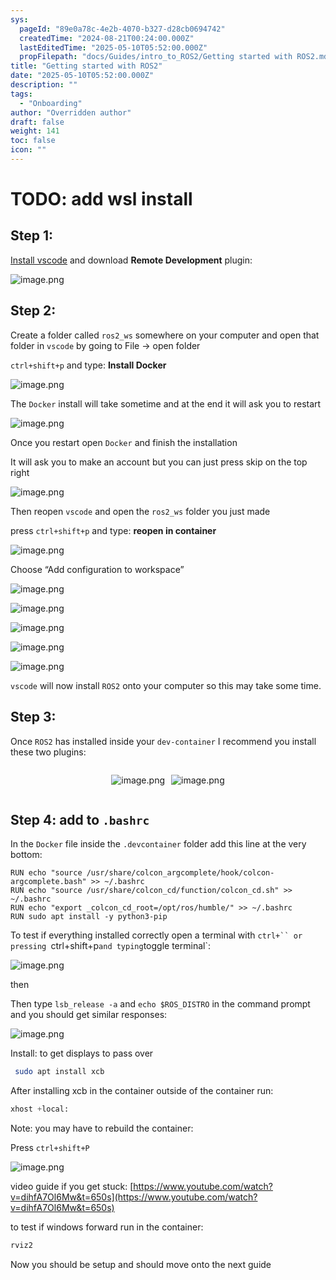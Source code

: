 ```yaml
---
sys:
  pageId: "89e0a78c-4e2b-4070-b327-d28cb0694742"
  createdTime: "2024-08-21T00:24:00.000Z"
  lastEditedTime: "2025-05-10T05:52:00.000Z"
  propFilepath: "docs/Guides/intro_to_ROS2/Getting started with ROS2.md"
title: "Getting started with ROS2"
date: "2025-05-10T05:52:00.000Z"
description: ""
tags:
  - "Onboarding"
author: "Overridden author"
draft: false
weight: 141
toc: false
icon: ""
---
```


# TODO: add wsl install

## Step 1:

[Install vscode](https://code.visualstudio.com/download) and download **Remote Development** plugin:

![image.png](https://prod-files-secure.s3.us-west-2.amazonaws.com/d518164a-d88e-44d1-a4ee-3adb3bd8bce0/efb52993-1881-4a40-b95e-6f020334f022/image.png?X-Amz-Algorithm=AWS4-HMAC-SHA256&X-Amz-Content-Sha256=UNSIGNED-PAYLOAD&X-Amz-Credential=ASIAZI2LB46623YHD6OD%2F20250530%2Fus-west-2%2Fs3%2Faws4_request&X-Amz-Date=20250530T100930Z&X-Amz-Expires=3600&X-Amz-Security-Token=IQoJb3JpZ2luX2VjENn%2F%2F%2F%2F%2F%2F%2F%2F%2F%2FwEaCXVzLXdlc3QtMiJIMEYCIQDA0YAIm%2FsiN9Zrx2SgvpHjdHIo5c0zysWJyVKZSGeYtgIhANRnfOw%2FiX3zdiICNeSkElW%2BBb0Z4oWkt0IfS%2Bfx37PVKogECKL%2F%2F%2F%2F%2F%2F%2F%2F%2F%2FwEQABoMNjM3NDIzMTgzODA1IgzURD9KXyoZY4acnSgq3AP72E6ITEC8BtX4nVRZSE7jrVfH6wS8XWZt%2BD8CzJ0iWJHSzL1HuVqCFaeP9yL3VL2d7UucrSAPABR5wnC8duR2Gf0ToWptws0EzzCXC8upibzl0zbuD%2FUm%2Fn6kwzYrf%2BWV6ulO8tkabcNJZL7BeCqTHy5LP0qLflylPJn8u%2BufGatrYS9G7a6wWF%2F9J5wZUSYl4%2FJ83ZmqFmxjmkfQsFI0HR4geQ%2FU4em5KZ3ypzIuMbc8BzHRERY1T6oFXw3cwMtUzlJMeBGMge0AKDbjjOMagNeYoCYwrSbTkk4%2B6wHrsTljqhopkXGzPg8ZsI80Bx5Joe7ypomlF0I03BX1Ll3Yp1daQPHwfWs2nJid6ntqMO6TxGNNTZAlfj6WesPtjVp7pau4UU4NzzcDja3SzgT%2Fx5x%2B1pCYXasiebQQee6cPTKfycR3SWCndDJLxsvlB4sf%2FldqaUlPRPwotJ1RyCJ1iKqF3QjPem8Lqst9xjfy3K0VjGqCRxBG9G9Fa2GWmWNgzyv4vlsYqEqZBh6sDYvZuhzE6cod4gh4Bf3SfrjXVhEVUy2TIYzacriwUFwyX27W01gNa35RkiS%2FfdxZ1xUB6MJoLB86gyFkAokjf8kGLvUrcqNS1SlESffG0zCz7uXBBjqkAXvIbygb%2FFmYl6ZMeqPdNgD9hi2SDiTl2MQyNJdcwIoYDwIhbjpQcGsMIgLmR9xJ1w55hRJJaUc%2F7m%2BosyJ7QIQYY1TLGQCHTGui37mhC5u%2BfHB8XqVn9MVuWG09Shc1vTJWESIMYFbQsMChAoH449BzGPRMZkGW5VSmYw2D8p3%2ByFcMeC59IKFQj5Q4MLvQL%2Foo339TWJkYzERx78mIwVjeNIZo&X-Amz-Signature=5334ecaaa753f7624af3e4fe2372f7fbf62d58a2b9ae06277b2cc7bb023ca814&X-Amz-SignedHeaders=host&x-id=GetObject)

## Step 2:

Create a folder called `ros2_ws` somewhere on your computer and open that folder in `vscode` by going to File → open folder 

`ctrl+shift+p` and type: **Install Docker**

![image.png](https://prod-files-secure.s3.us-west-2.amazonaws.com/d518164a-d88e-44d1-a4ee-3adb3bd8bce0/2269dc0e-1cd5-47ff-bceb-c04ad9b2eab0/image.png?X-Amz-Algorithm=AWS4-HMAC-SHA256&X-Amz-Content-Sha256=UNSIGNED-PAYLOAD&X-Amz-Credential=ASIAZI2LB46623YHD6OD%2F20250530%2Fus-west-2%2Fs3%2Faws4_request&X-Amz-Date=20250530T100930Z&X-Amz-Expires=3600&X-Amz-Security-Token=IQoJb3JpZ2luX2VjENn%2F%2F%2F%2F%2F%2F%2F%2F%2F%2FwEaCXVzLXdlc3QtMiJIMEYCIQDA0YAIm%2FsiN9Zrx2SgvpHjdHIo5c0zysWJyVKZSGeYtgIhANRnfOw%2FiX3zdiICNeSkElW%2BBb0Z4oWkt0IfS%2Bfx37PVKogECKL%2F%2F%2F%2F%2F%2F%2F%2F%2F%2FwEQABoMNjM3NDIzMTgzODA1IgzURD9KXyoZY4acnSgq3AP72E6ITEC8BtX4nVRZSE7jrVfH6wS8XWZt%2BD8CzJ0iWJHSzL1HuVqCFaeP9yL3VL2d7UucrSAPABR5wnC8duR2Gf0ToWptws0EzzCXC8upibzl0zbuD%2FUm%2Fn6kwzYrf%2BWV6ulO8tkabcNJZL7BeCqTHy5LP0qLflylPJn8u%2BufGatrYS9G7a6wWF%2F9J5wZUSYl4%2FJ83ZmqFmxjmkfQsFI0HR4geQ%2FU4em5KZ3ypzIuMbc8BzHRERY1T6oFXw3cwMtUzlJMeBGMge0AKDbjjOMagNeYoCYwrSbTkk4%2B6wHrsTljqhopkXGzPg8ZsI80Bx5Joe7ypomlF0I03BX1Ll3Yp1daQPHwfWs2nJid6ntqMO6TxGNNTZAlfj6WesPtjVp7pau4UU4NzzcDja3SzgT%2Fx5x%2B1pCYXasiebQQee6cPTKfycR3SWCndDJLxsvlB4sf%2FldqaUlPRPwotJ1RyCJ1iKqF3QjPem8Lqst9xjfy3K0VjGqCRxBG9G9Fa2GWmWNgzyv4vlsYqEqZBh6sDYvZuhzE6cod4gh4Bf3SfrjXVhEVUy2TIYzacriwUFwyX27W01gNa35RkiS%2FfdxZ1xUB6MJoLB86gyFkAokjf8kGLvUrcqNS1SlESffG0zCz7uXBBjqkAXvIbygb%2FFmYl6ZMeqPdNgD9hi2SDiTl2MQyNJdcwIoYDwIhbjpQcGsMIgLmR9xJ1w55hRJJaUc%2F7m%2BosyJ7QIQYY1TLGQCHTGui37mhC5u%2BfHB8XqVn9MVuWG09Shc1vTJWESIMYFbQsMChAoH449BzGPRMZkGW5VSmYw2D8p3%2ByFcMeC59IKFQj5Q4MLvQL%2Foo339TWJkYzERx78mIwVjeNIZo&X-Amz-Signature=817fb89d25acdb1e2652868d7e1db6bdc5e42e9ecc29a1f635a48190fd0f1a9b&X-Amz-SignedHeaders=host&x-id=GetObject)

The `Docker` install will take sometime and at the end it will ask you to restart

![image.png](https://prod-files-secure.s3.us-west-2.amazonaws.com/d518164a-d88e-44d1-a4ee-3adb3bd8bce0/ed233f78-be33-4b1f-b89c-9c346c0e961e/image.png?X-Amz-Algorithm=AWS4-HMAC-SHA256&X-Amz-Content-Sha256=UNSIGNED-PAYLOAD&X-Amz-Credential=ASIAZI2LB46623YHD6OD%2F20250530%2Fus-west-2%2Fs3%2Faws4_request&X-Amz-Date=20250530T100930Z&X-Amz-Expires=3600&X-Amz-Security-Token=IQoJb3JpZ2luX2VjENn%2F%2F%2F%2F%2F%2F%2F%2F%2F%2FwEaCXVzLXdlc3QtMiJIMEYCIQDA0YAIm%2FsiN9Zrx2SgvpHjdHIo5c0zysWJyVKZSGeYtgIhANRnfOw%2FiX3zdiICNeSkElW%2BBb0Z4oWkt0IfS%2Bfx37PVKogECKL%2F%2F%2F%2F%2F%2F%2F%2F%2F%2FwEQABoMNjM3NDIzMTgzODA1IgzURD9KXyoZY4acnSgq3AP72E6ITEC8BtX4nVRZSE7jrVfH6wS8XWZt%2BD8CzJ0iWJHSzL1HuVqCFaeP9yL3VL2d7UucrSAPABR5wnC8duR2Gf0ToWptws0EzzCXC8upibzl0zbuD%2FUm%2Fn6kwzYrf%2BWV6ulO8tkabcNJZL7BeCqTHy5LP0qLflylPJn8u%2BufGatrYS9G7a6wWF%2F9J5wZUSYl4%2FJ83ZmqFmxjmkfQsFI0HR4geQ%2FU4em5KZ3ypzIuMbc8BzHRERY1T6oFXw3cwMtUzlJMeBGMge0AKDbjjOMagNeYoCYwrSbTkk4%2B6wHrsTljqhopkXGzPg8ZsI80Bx5Joe7ypomlF0I03BX1Ll3Yp1daQPHwfWs2nJid6ntqMO6TxGNNTZAlfj6WesPtjVp7pau4UU4NzzcDja3SzgT%2Fx5x%2B1pCYXasiebQQee6cPTKfycR3SWCndDJLxsvlB4sf%2FldqaUlPRPwotJ1RyCJ1iKqF3QjPem8Lqst9xjfy3K0VjGqCRxBG9G9Fa2GWmWNgzyv4vlsYqEqZBh6sDYvZuhzE6cod4gh4Bf3SfrjXVhEVUy2TIYzacriwUFwyX27W01gNa35RkiS%2FfdxZ1xUB6MJoLB86gyFkAokjf8kGLvUrcqNS1SlESffG0zCz7uXBBjqkAXvIbygb%2FFmYl6ZMeqPdNgD9hi2SDiTl2MQyNJdcwIoYDwIhbjpQcGsMIgLmR9xJ1w55hRJJaUc%2F7m%2BosyJ7QIQYY1TLGQCHTGui37mhC5u%2BfHB8XqVn9MVuWG09Shc1vTJWESIMYFbQsMChAoH449BzGPRMZkGW5VSmYw2D8p3%2ByFcMeC59IKFQj5Q4MLvQL%2Foo339TWJkYzERx78mIwVjeNIZo&X-Amz-Signature=bc72ad169164ee052b0e76dd956e1c8c47afdd876a09906462929bb91a97f9c0&X-Amz-SignedHeaders=host&x-id=GetObject)

Once you restart open `Docker` and finish the installation

It will ask you to make an account but you can just press skip on the top right

![image.png](https://prod-files-secure.s3.us-west-2.amazonaws.com/d518164a-d88e-44d1-a4ee-3adb3bd8bce0/21010ad9-1659-4fd9-9f59-9932a09b2a3d/image.png?X-Amz-Algorithm=AWS4-HMAC-SHA256&X-Amz-Content-Sha256=UNSIGNED-PAYLOAD&X-Amz-Credential=ASIAZI2LB46623YHD6OD%2F20250530%2Fus-west-2%2Fs3%2Faws4_request&X-Amz-Date=20250530T100930Z&X-Amz-Expires=3600&X-Amz-Security-Token=IQoJb3JpZ2luX2VjENn%2F%2F%2F%2F%2F%2F%2F%2F%2F%2FwEaCXVzLXdlc3QtMiJIMEYCIQDA0YAIm%2FsiN9Zrx2SgvpHjdHIo5c0zysWJyVKZSGeYtgIhANRnfOw%2FiX3zdiICNeSkElW%2BBb0Z4oWkt0IfS%2Bfx37PVKogECKL%2F%2F%2F%2F%2F%2F%2F%2F%2F%2FwEQABoMNjM3NDIzMTgzODA1IgzURD9KXyoZY4acnSgq3AP72E6ITEC8BtX4nVRZSE7jrVfH6wS8XWZt%2BD8CzJ0iWJHSzL1HuVqCFaeP9yL3VL2d7UucrSAPABR5wnC8duR2Gf0ToWptws0EzzCXC8upibzl0zbuD%2FUm%2Fn6kwzYrf%2BWV6ulO8tkabcNJZL7BeCqTHy5LP0qLflylPJn8u%2BufGatrYS9G7a6wWF%2F9J5wZUSYl4%2FJ83ZmqFmxjmkfQsFI0HR4geQ%2FU4em5KZ3ypzIuMbc8BzHRERY1T6oFXw3cwMtUzlJMeBGMge0AKDbjjOMagNeYoCYwrSbTkk4%2B6wHrsTljqhopkXGzPg8ZsI80Bx5Joe7ypomlF0I03BX1Ll3Yp1daQPHwfWs2nJid6ntqMO6TxGNNTZAlfj6WesPtjVp7pau4UU4NzzcDja3SzgT%2Fx5x%2B1pCYXasiebQQee6cPTKfycR3SWCndDJLxsvlB4sf%2FldqaUlPRPwotJ1RyCJ1iKqF3QjPem8Lqst9xjfy3K0VjGqCRxBG9G9Fa2GWmWNgzyv4vlsYqEqZBh6sDYvZuhzE6cod4gh4Bf3SfrjXVhEVUy2TIYzacriwUFwyX27W01gNa35RkiS%2FfdxZ1xUB6MJoLB86gyFkAokjf8kGLvUrcqNS1SlESffG0zCz7uXBBjqkAXvIbygb%2FFmYl6ZMeqPdNgD9hi2SDiTl2MQyNJdcwIoYDwIhbjpQcGsMIgLmR9xJ1w55hRJJaUc%2F7m%2BosyJ7QIQYY1TLGQCHTGui37mhC5u%2BfHB8XqVn9MVuWG09Shc1vTJWESIMYFbQsMChAoH449BzGPRMZkGW5VSmYw2D8p3%2ByFcMeC59IKFQj5Q4MLvQL%2Foo339TWJkYzERx78mIwVjeNIZo&X-Amz-Signature=f239ff210c98599bdb77d57c7e5ebff42d67cb3b14474ccf152aac6bc35b000c&X-Amz-SignedHeaders=host&x-id=GetObject)

Then reopen `vscode` and open the `ros2_ws` folder you just made

press `ctrl+shift+p` and type: **reopen in container**

![image.png](https://prod-files-secure.s3.us-west-2.amazonaws.com/d518164a-d88e-44d1-a4ee-3adb3bd8bce0/4e93b8c2-41ad-488c-8095-c74205196118/image.png?X-Amz-Algorithm=AWS4-HMAC-SHA256&X-Amz-Content-Sha256=UNSIGNED-PAYLOAD&X-Amz-Credential=ASIAZI2LB46623YHD6OD%2F20250530%2Fus-west-2%2Fs3%2Faws4_request&X-Amz-Date=20250530T100930Z&X-Amz-Expires=3600&X-Amz-Security-Token=IQoJb3JpZ2luX2VjENn%2F%2F%2F%2F%2F%2F%2F%2F%2F%2FwEaCXVzLXdlc3QtMiJIMEYCIQDA0YAIm%2FsiN9Zrx2SgvpHjdHIo5c0zysWJyVKZSGeYtgIhANRnfOw%2FiX3zdiICNeSkElW%2BBb0Z4oWkt0IfS%2Bfx37PVKogECKL%2F%2F%2F%2F%2F%2F%2F%2F%2F%2FwEQABoMNjM3NDIzMTgzODA1IgzURD9KXyoZY4acnSgq3AP72E6ITEC8BtX4nVRZSE7jrVfH6wS8XWZt%2BD8CzJ0iWJHSzL1HuVqCFaeP9yL3VL2d7UucrSAPABR5wnC8duR2Gf0ToWptws0EzzCXC8upibzl0zbuD%2FUm%2Fn6kwzYrf%2BWV6ulO8tkabcNJZL7BeCqTHy5LP0qLflylPJn8u%2BufGatrYS9G7a6wWF%2F9J5wZUSYl4%2FJ83ZmqFmxjmkfQsFI0HR4geQ%2FU4em5KZ3ypzIuMbc8BzHRERY1T6oFXw3cwMtUzlJMeBGMge0AKDbjjOMagNeYoCYwrSbTkk4%2B6wHrsTljqhopkXGzPg8ZsI80Bx5Joe7ypomlF0I03BX1Ll3Yp1daQPHwfWs2nJid6ntqMO6TxGNNTZAlfj6WesPtjVp7pau4UU4NzzcDja3SzgT%2Fx5x%2B1pCYXasiebQQee6cPTKfycR3SWCndDJLxsvlB4sf%2FldqaUlPRPwotJ1RyCJ1iKqF3QjPem8Lqst9xjfy3K0VjGqCRxBG9G9Fa2GWmWNgzyv4vlsYqEqZBh6sDYvZuhzE6cod4gh4Bf3SfrjXVhEVUy2TIYzacriwUFwyX27W01gNa35RkiS%2FfdxZ1xUB6MJoLB86gyFkAokjf8kGLvUrcqNS1SlESffG0zCz7uXBBjqkAXvIbygb%2FFmYl6ZMeqPdNgD9hi2SDiTl2MQyNJdcwIoYDwIhbjpQcGsMIgLmR9xJ1w55hRJJaUc%2F7m%2BosyJ7QIQYY1TLGQCHTGui37mhC5u%2BfHB8XqVn9MVuWG09Shc1vTJWESIMYFbQsMChAoH449BzGPRMZkGW5VSmYw2D8p3%2ByFcMeC59IKFQj5Q4MLvQL%2Foo339TWJkYzERx78mIwVjeNIZo&X-Amz-Signature=93f9b876484328b5edb76dc913344a520b7c21cacefd0f08251e12ac2f785982&X-Amz-SignedHeaders=host&x-id=GetObject)

Choose “Add configuration to workspace”

![image.png](https://prod-files-secure.s3.us-west-2.amazonaws.com/d518164a-d88e-44d1-a4ee-3adb3bd8bce0/9560b282-5060-4989-ba37-97e7b2c22476/image.png?X-Amz-Algorithm=AWS4-HMAC-SHA256&X-Amz-Content-Sha256=UNSIGNED-PAYLOAD&X-Amz-Credential=ASIAZI2LB46623YHD6OD%2F20250530%2Fus-west-2%2Fs3%2Faws4_request&X-Amz-Date=20250530T100930Z&X-Amz-Expires=3600&X-Amz-Security-Token=IQoJb3JpZ2luX2VjENn%2F%2F%2F%2F%2F%2F%2F%2F%2F%2FwEaCXVzLXdlc3QtMiJIMEYCIQDA0YAIm%2FsiN9Zrx2SgvpHjdHIo5c0zysWJyVKZSGeYtgIhANRnfOw%2FiX3zdiICNeSkElW%2BBb0Z4oWkt0IfS%2Bfx37PVKogECKL%2F%2F%2F%2F%2F%2F%2F%2F%2F%2FwEQABoMNjM3NDIzMTgzODA1IgzURD9KXyoZY4acnSgq3AP72E6ITEC8BtX4nVRZSE7jrVfH6wS8XWZt%2BD8CzJ0iWJHSzL1HuVqCFaeP9yL3VL2d7UucrSAPABR5wnC8duR2Gf0ToWptws0EzzCXC8upibzl0zbuD%2FUm%2Fn6kwzYrf%2BWV6ulO8tkabcNJZL7BeCqTHy5LP0qLflylPJn8u%2BufGatrYS9G7a6wWF%2F9J5wZUSYl4%2FJ83ZmqFmxjmkfQsFI0HR4geQ%2FU4em5KZ3ypzIuMbc8BzHRERY1T6oFXw3cwMtUzlJMeBGMge0AKDbjjOMagNeYoCYwrSbTkk4%2B6wHrsTljqhopkXGzPg8ZsI80Bx5Joe7ypomlF0I03BX1Ll3Yp1daQPHwfWs2nJid6ntqMO6TxGNNTZAlfj6WesPtjVp7pau4UU4NzzcDja3SzgT%2Fx5x%2B1pCYXasiebQQee6cPTKfycR3SWCndDJLxsvlB4sf%2FldqaUlPRPwotJ1RyCJ1iKqF3QjPem8Lqst9xjfy3K0VjGqCRxBG9G9Fa2GWmWNgzyv4vlsYqEqZBh6sDYvZuhzE6cod4gh4Bf3SfrjXVhEVUy2TIYzacriwUFwyX27W01gNa35RkiS%2FfdxZ1xUB6MJoLB86gyFkAokjf8kGLvUrcqNS1SlESffG0zCz7uXBBjqkAXvIbygb%2FFmYl6ZMeqPdNgD9hi2SDiTl2MQyNJdcwIoYDwIhbjpQcGsMIgLmR9xJ1w55hRJJaUc%2F7m%2BosyJ7QIQYY1TLGQCHTGui37mhC5u%2BfHB8XqVn9MVuWG09Shc1vTJWESIMYFbQsMChAoH449BzGPRMZkGW5VSmYw2D8p3%2ByFcMeC59IKFQj5Q4MLvQL%2Foo339TWJkYzERx78mIwVjeNIZo&X-Amz-Signature=a7d66971f05265a9983e1f23018ac3a39a2dfbd899d8f1d8087f2106838e5aa3&X-Amz-SignedHeaders=host&x-id=GetObject)

![image.png](https://prod-files-secure.s3.us-west-2.amazonaws.com/d518164a-d88e-44d1-a4ee-3adb3bd8bce0/2ee63f81-886b-48e8-a553-dc6e5eac99e4/image.png?X-Amz-Algorithm=AWS4-HMAC-SHA256&X-Amz-Content-Sha256=UNSIGNED-PAYLOAD&X-Amz-Credential=ASIAZI2LB46623YHD6OD%2F20250530%2Fus-west-2%2Fs3%2Faws4_request&X-Amz-Date=20250530T100930Z&X-Amz-Expires=3600&X-Amz-Security-Token=IQoJb3JpZ2luX2VjENn%2F%2F%2F%2F%2F%2F%2F%2F%2F%2FwEaCXVzLXdlc3QtMiJIMEYCIQDA0YAIm%2FsiN9Zrx2SgvpHjdHIo5c0zysWJyVKZSGeYtgIhANRnfOw%2FiX3zdiICNeSkElW%2BBb0Z4oWkt0IfS%2Bfx37PVKogECKL%2F%2F%2F%2F%2F%2F%2F%2F%2F%2FwEQABoMNjM3NDIzMTgzODA1IgzURD9KXyoZY4acnSgq3AP72E6ITEC8BtX4nVRZSE7jrVfH6wS8XWZt%2BD8CzJ0iWJHSzL1HuVqCFaeP9yL3VL2d7UucrSAPABR5wnC8duR2Gf0ToWptws0EzzCXC8upibzl0zbuD%2FUm%2Fn6kwzYrf%2BWV6ulO8tkabcNJZL7BeCqTHy5LP0qLflylPJn8u%2BufGatrYS9G7a6wWF%2F9J5wZUSYl4%2FJ83ZmqFmxjmkfQsFI0HR4geQ%2FU4em5KZ3ypzIuMbc8BzHRERY1T6oFXw3cwMtUzlJMeBGMge0AKDbjjOMagNeYoCYwrSbTkk4%2B6wHrsTljqhopkXGzPg8ZsI80Bx5Joe7ypomlF0I03BX1Ll3Yp1daQPHwfWs2nJid6ntqMO6TxGNNTZAlfj6WesPtjVp7pau4UU4NzzcDja3SzgT%2Fx5x%2B1pCYXasiebQQee6cPTKfycR3SWCndDJLxsvlB4sf%2FldqaUlPRPwotJ1RyCJ1iKqF3QjPem8Lqst9xjfy3K0VjGqCRxBG9G9Fa2GWmWNgzyv4vlsYqEqZBh6sDYvZuhzE6cod4gh4Bf3SfrjXVhEVUy2TIYzacriwUFwyX27W01gNa35RkiS%2FfdxZ1xUB6MJoLB86gyFkAokjf8kGLvUrcqNS1SlESffG0zCz7uXBBjqkAXvIbygb%2FFmYl6ZMeqPdNgD9hi2SDiTl2MQyNJdcwIoYDwIhbjpQcGsMIgLmR9xJ1w55hRJJaUc%2F7m%2BosyJ7QIQYY1TLGQCHTGui37mhC5u%2BfHB8XqVn9MVuWG09Shc1vTJWESIMYFbQsMChAoH449BzGPRMZkGW5VSmYw2D8p3%2ByFcMeC59IKFQj5Q4MLvQL%2Foo339TWJkYzERx78mIwVjeNIZo&X-Amz-Signature=f88c52f372140109c3e06728cfe71bef888924f8741737d0feedef767c18493d&X-Amz-SignedHeaders=host&x-id=GetObject)

![image.png](https://prod-files-secure.s3.us-west-2.amazonaws.com/d518164a-d88e-44d1-a4ee-3adb3bd8bce0/ae1580b2-b048-407e-aed9-b584224a7a04/image.png?X-Amz-Algorithm=AWS4-HMAC-SHA256&X-Amz-Content-Sha256=UNSIGNED-PAYLOAD&X-Amz-Credential=ASIAZI2LB46623YHD6OD%2F20250530%2Fus-west-2%2Fs3%2Faws4_request&X-Amz-Date=20250530T100930Z&X-Amz-Expires=3600&X-Amz-Security-Token=IQoJb3JpZ2luX2VjENn%2F%2F%2F%2F%2F%2F%2F%2F%2F%2FwEaCXVzLXdlc3QtMiJIMEYCIQDA0YAIm%2FsiN9Zrx2SgvpHjdHIo5c0zysWJyVKZSGeYtgIhANRnfOw%2FiX3zdiICNeSkElW%2BBb0Z4oWkt0IfS%2Bfx37PVKogECKL%2F%2F%2F%2F%2F%2F%2F%2F%2F%2FwEQABoMNjM3NDIzMTgzODA1IgzURD9KXyoZY4acnSgq3AP72E6ITEC8BtX4nVRZSE7jrVfH6wS8XWZt%2BD8CzJ0iWJHSzL1HuVqCFaeP9yL3VL2d7UucrSAPABR5wnC8duR2Gf0ToWptws0EzzCXC8upibzl0zbuD%2FUm%2Fn6kwzYrf%2BWV6ulO8tkabcNJZL7BeCqTHy5LP0qLflylPJn8u%2BufGatrYS9G7a6wWF%2F9J5wZUSYl4%2FJ83ZmqFmxjmkfQsFI0HR4geQ%2FU4em5KZ3ypzIuMbc8BzHRERY1T6oFXw3cwMtUzlJMeBGMge0AKDbjjOMagNeYoCYwrSbTkk4%2B6wHrsTljqhopkXGzPg8ZsI80Bx5Joe7ypomlF0I03BX1Ll3Yp1daQPHwfWs2nJid6ntqMO6TxGNNTZAlfj6WesPtjVp7pau4UU4NzzcDja3SzgT%2Fx5x%2B1pCYXasiebQQee6cPTKfycR3SWCndDJLxsvlB4sf%2FldqaUlPRPwotJ1RyCJ1iKqF3QjPem8Lqst9xjfy3K0VjGqCRxBG9G9Fa2GWmWNgzyv4vlsYqEqZBh6sDYvZuhzE6cod4gh4Bf3SfrjXVhEVUy2TIYzacriwUFwyX27W01gNa35RkiS%2FfdxZ1xUB6MJoLB86gyFkAokjf8kGLvUrcqNS1SlESffG0zCz7uXBBjqkAXvIbygb%2FFmYl6ZMeqPdNgD9hi2SDiTl2MQyNJdcwIoYDwIhbjpQcGsMIgLmR9xJ1w55hRJJaUc%2F7m%2BosyJ7QIQYY1TLGQCHTGui37mhC5u%2BfHB8XqVn9MVuWG09Shc1vTJWESIMYFbQsMChAoH449BzGPRMZkGW5VSmYw2D8p3%2ByFcMeC59IKFQj5Q4MLvQL%2Foo339TWJkYzERx78mIwVjeNIZo&X-Amz-Signature=c95119c5f96b0090ef6b3f0eacc7812d281d869cd58f44db5705a0c05be0b857&X-Amz-SignedHeaders=host&x-id=GetObject)

![image.png](https://prod-files-secure.s3.us-west-2.amazonaws.com/d518164a-d88e-44d1-a4ee-3adb3bd8bce0/53255b28-f75e-430f-b9e3-c0ac8577e42b/image.png?X-Amz-Algorithm=AWS4-HMAC-SHA256&X-Amz-Content-Sha256=UNSIGNED-PAYLOAD&X-Amz-Credential=ASIAZI2LB46623YHD6OD%2F20250530%2Fus-west-2%2Fs3%2Faws4_request&X-Amz-Date=20250530T100930Z&X-Amz-Expires=3600&X-Amz-Security-Token=IQoJb3JpZ2luX2VjENn%2F%2F%2F%2F%2F%2F%2F%2F%2F%2FwEaCXVzLXdlc3QtMiJIMEYCIQDA0YAIm%2FsiN9Zrx2SgvpHjdHIo5c0zysWJyVKZSGeYtgIhANRnfOw%2FiX3zdiICNeSkElW%2BBb0Z4oWkt0IfS%2Bfx37PVKogECKL%2F%2F%2F%2F%2F%2F%2F%2F%2F%2FwEQABoMNjM3NDIzMTgzODA1IgzURD9KXyoZY4acnSgq3AP72E6ITEC8BtX4nVRZSE7jrVfH6wS8XWZt%2BD8CzJ0iWJHSzL1HuVqCFaeP9yL3VL2d7UucrSAPABR5wnC8duR2Gf0ToWptws0EzzCXC8upibzl0zbuD%2FUm%2Fn6kwzYrf%2BWV6ulO8tkabcNJZL7BeCqTHy5LP0qLflylPJn8u%2BufGatrYS9G7a6wWF%2F9J5wZUSYl4%2FJ83ZmqFmxjmkfQsFI0HR4geQ%2FU4em5KZ3ypzIuMbc8BzHRERY1T6oFXw3cwMtUzlJMeBGMge0AKDbjjOMagNeYoCYwrSbTkk4%2B6wHrsTljqhopkXGzPg8ZsI80Bx5Joe7ypomlF0I03BX1Ll3Yp1daQPHwfWs2nJid6ntqMO6TxGNNTZAlfj6WesPtjVp7pau4UU4NzzcDja3SzgT%2Fx5x%2B1pCYXasiebQQee6cPTKfycR3SWCndDJLxsvlB4sf%2FldqaUlPRPwotJ1RyCJ1iKqF3QjPem8Lqst9xjfy3K0VjGqCRxBG9G9Fa2GWmWNgzyv4vlsYqEqZBh6sDYvZuhzE6cod4gh4Bf3SfrjXVhEVUy2TIYzacriwUFwyX27W01gNa35RkiS%2FfdxZ1xUB6MJoLB86gyFkAokjf8kGLvUrcqNS1SlESffG0zCz7uXBBjqkAXvIbygb%2FFmYl6ZMeqPdNgD9hi2SDiTl2MQyNJdcwIoYDwIhbjpQcGsMIgLmR9xJ1w55hRJJaUc%2F7m%2BosyJ7QIQYY1TLGQCHTGui37mhC5u%2BfHB8XqVn9MVuWG09Shc1vTJWESIMYFbQsMChAoH449BzGPRMZkGW5VSmYw2D8p3%2ByFcMeC59IKFQj5Q4MLvQL%2Foo339TWJkYzERx78mIwVjeNIZo&X-Amz-Signature=d7dc14de12d1c718b33d2d9062682eaa3cba0117bd88973e1f599bb6c6972e6e&X-Amz-SignedHeaders=host&x-id=GetObject)

![image.png](https://prod-files-secure.s3.us-west-2.amazonaws.com/d518164a-d88e-44d1-a4ee-3adb3bd8bce0/7c562767-5af9-4ffb-97d1-327bcdf4ee00/image.png?X-Amz-Algorithm=AWS4-HMAC-SHA256&X-Amz-Content-Sha256=UNSIGNED-PAYLOAD&X-Amz-Credential=ASIAZI2LB46623YHD6OD%2F20250530%2Fus-west-2%2Fs3%2Faws4_request&X-Amz-Date=20250530T100930Z&X-Amz-Expires=3600&X-Amz-Security-Token=IQoJb3JpZ2luX2VjENn%2F%2F%2F%2F%2F%2F%2F%2F%2F%2FwEaCXVzLXdlc3QtMiJIMEYCIQDA0YAIm%2FsiN9Zrx2SgvpHjdHIo5c0zysWJyVKZSGeYtgIhANRnfOw%2FiX3zdiICNeSkElW%2BBb0Z4oWkt0IfS%2Bfx37PVKogECKL%2F%2F%2F%2F%2F%2F%2F%2F%2F%2FwEQABoMNjM3NDIzMTgzODA1IgzURD9KXyoZY4acnSgq3AP72E6ITEC8BtX4nVRZSE7jrVfH6wS8XWZt%2BD8CzJ0iWJHSzL1HuVqCFaeP9yL3VL2d7UucrSAPABR5wnC8duR2Gf0ToWptws0EzzCXC8upibzl0zbuD%2FUm%2Fn6kwzYrf%2BWV6ulO8tkabcNJZL7BeCqTHy5LP0qLflylPJn8u%2BufGatrYS9G7a6wWF%2F9J5wZUSYl4%2FJ83ZmqFmxjmkfQsFI0HR4geQ%2FU4em5KZ3ypzIuMbc8BzHRERY1T6oFXw3cwMtUzlJMeBGMge0AKDbjjOMagNeYoCYwrSbTkk4%2B6wHrsTljqhopkXGzPg8ZsI80Bx5Joe7ypomlF0I03BX1Ll3Yp1daQPHwfWs2nJid6ntqMO6TxGNNTZAlfj6WesPtjVp7pau4UU4NzzcDja3SzgT%2Fx5x%2B1pCYXasiebQQee6cPTKfycR3SWCndDJLxsvlB4sf%2FldqaUlPRPwotJ1RyCJ1iKqF3QjPem8Lqst9xjfy3K0VjGqCRxBG9G9Fa2GWmWNgzyv4vlsYqEqZBh6sDYvZuhzE6cod4gh4Bf3SfrjXVhEVUy2TIYzacriwUFwyX27W01gNa35RkiS%2FfdxZ1xUB6MJoLB86gyFkAokjf8kGLvUrcqNS1SlESffG0zCz7uXBBjqkAXvIbygb%2FFmYl6ZMeqPdNgD9hi2SDiTl2MQyNJdcwIoYDwIhbjpQcGsMIgLmR9xJ1w55hRJJaUc%2F7m%2BosyJ7QIQYY1TLGQCHTGui37mhC5u%2BfHB8XqVn9MVuWG09Shc1vTJWESIMYFbQsMChAoH449BzGPRMZkGW5VSmYw2D8p3%2ByFcMeC59IKFQj5Q4MLvQL%2Foo339TWJkYzERx78mIwVjeNIZo&X-Amz-Signature=4fb58f78cf75a3d0fe3bca469110ee9a39edae696c5ff86ab8b8d8d838f5193e&X-Amz-SignedHeaders=host&x-id=GetObject)

`vscode` will now install `ROS2` onto your computer so this may take some time.

## Step 3:

Once `ROS2` has installed inside your `dev-container` I recommend you install these two plugins:

<div style="display: flex;flex-direction: row; column-gap:10px; max-width: 630px;justify-content: center;">
<div>

![image.png](https://prod-files-secure.s3.us-west-2.amazonaws.com/d518164a-d88e-44d1-a4ee-3adb3bd8bce0/3fc3d550-5a54-4ba1-ba6b-faa01cdb7369/image.png?X-Amz-Algorithm=AWS4-HMAC-SHA256&X-Amz-Content-Sha256=UNSIGNED-PAYLOAD&X-Amz-Credential=ASIAZI2LB4665LVJ2MBY%2F20250530%2Fus-west-2%2Fs3%2Faws4_request&X-Amz-Date=20250530T100933Z&X-Amz-Expires=3600&X-Amz-Security-Token=IQoJb3JpZ2luX2VjENn%2F%2F%2F%2F%2F%2F%2F%2F%2F%2FwEaCXVzLXdlc3QtMiJHMEUCIGcRE%2BPxU4dNPuzlmTtHB6o2yHFsTQv38iPKqRkTAR72AiEAikNprGBp7f%2BGVIX%2Bls1VLUjvvDNXn7u%2F9%2FvE%2BI1GnycqiAQIov%2F%2F%2F%2F%2F%2F%2F%2F%2F%2FARAAGgw2Mzc0MjMxODM4MDUiDCdhBq48YZNZwJU6qircAyC4fgjPaHL2HOXCUdLCr4JMkgT36BgcGYXf27sUdhIiUxvyKvbwhcObNcUz2TM%2F8mvskScl743Cnims2AzoLLTCZk%2FN3U%2Fof2gomgPsIY8pw7TJeV%2FeHfwKs4hUppBls%2F9eBkZXV6iXXd5wLt%2BHn7GyF6UdhGLJj52cj3FboI1VZWqrH9e406vjEOX87zPnwAAnh3UDmnHcu9rp7ighuXgPA3ZnXiXT%2FlR%2FCwG2KDeZfsZP2qaWQo4qY%2F70eBkIuOpdY8HKnlFfOyTHqka5DHqVPEYq90Pp60nHhuaW%2BSE3rdEoLPIqPOGjtCua7%2FCodl8GsURtnBQ41AsTmeqG1wuA2uKy3OD2NU1SIXOELWddTZhwZ3z79b%2F2GcYwSuQqmOkaCZIR2zyepJC0TaXDCzHDuHP6ljFUZ%2BUiMb8t%2Fd5SO8EHU8pQGJ64ikcJwqHwUPuW85DysDHXjy%2BCW%2BgPuCcTn7UGTPNKZhzFAtUS2qxtDX5x0Ja8CuqXFddaTrx6%2B07fD7kYRAL5zB1UGXeKmv64C01hkMQcIjfRKeWA%2BNHqch%2Be%2FqW7EWrljTTMQeZzlGjWFhut1mx%2FIVIKmbdBDhT5sjvo93WpHsUTCqTUbvwYEpnKlIfzUVI1dVSEMJ7c5cEGOqUBOz0TblfnjPVMT%2B20KHGnTogCBn6cPvm3ofwi2yorcpX8dMBN3tscONyOCwigYyRFX4NBO4jIHPajhZtX02qHRDG3ll%2FmYlEBSct%2FT3N%2B8oydYEd82P%2BMSLDHltr66nIE%2By2F%2BUbAKr259mvJ3%2Fp2qq64408O5JyZTB9uHfZL%2BXYraTEtXy0sw9HOQKDSPafXlhU%2Fksgs13IdpJI93xVwXYPQSn4h&X-Amz-Signature=3f7a9d9daa0198b62bd742bf32eb29c83b0d2e19cdfc397a94af48aa651ff8ec&X-Amz-SignedHeaders=host&x-id=GetObject)

</div>
<div>

![image.png](https://prod-files-secure.s3.us-west-2.amazonaws.com/d518164a-d88e-44d1-a4ee-3adb3bd8bce0/d994cc66-13c2-4093-a5a3-f84cf4601a82/image.png?X-Amz-Algorithm=AWS4-HMAC-SHA256&X-Amz-Content-Sha256=UNSIGNED-PAYLOAD&X-Amz-Credential=ASIAZI2LB466SM5I4XAQ%2F20250530%2Fus-west-2%2Fs3%2Faws4_request&X-Amz-Date=20250530T100934Z&X-Amz-Expires=3600&X-Amz-Security-Token=IQoJb3JpZ2luX2VjENn%2F%2F%2F%2F%2F%2F%2F%2F%2F%2FwEaCXVzLXdlc3QtMiJGMEQCIDaElT0zWg0jI%2BbuDqWKT%2FuiSpeYsWIlSHNCOAApB6fSAiAT%2FSZQ2Vd48rlm5Z9wxYnS5PL4p%2B1u%2FFrFDF8xPkHvjCqIBAii%2F%2F%2F%2F%2F%2F%2F%2F%2F%2F8BEAAaDDYzNzQyMzE4MzgwNSIMQEUtm7NAGqvz0FjRKtwDqVaBi1EoF0ReR4hCnaW6ijam3BGPioJqt2f0OSyK%2BMMGPlhwgTm9%2FxRQZd%2F0rYZq2HQhulCdApJj9r62AEmhVy5mJKEFvcr3bb3gSoifLFxUFyvFB3fTtvw0WyDy0yQKMV9JEpeEfY3hT0hHmiiP3RIDDG0Oa5mgBWxcAdRWnKJyWh5ebqYaKIc17Hpmi5Uit2DfYNRX2%2BohQUEerldvnGsvkzQ0V%2FcnNQa82LTVPHuOT1sjjAwAR1dEcO1guga5ONxJq%2FflrX%2B7odXZUre5ERTHc4fVIyRMpqqoOrXcp%2F4ocaFOflYdPF3Y05dohVV2t2mYhM4q05soLFMsnCWGx3eknCAfEoXG6o8WB2hsmsABqxKwH8OtCj8tSp8ND4y5yqwWawV8KkNnxL6Lhv9s8zl%2FN0RZnilXYrNMVawG36PEjKaKAvk5FHj1mUjP3ZOe2vFC1JQ8wgOoDO6V4f9v8aOI40xDrJhOxsiRiZaMF7EpP1tCXyimpM%2F7Z5N80dc2yIkIe58fIHTQcQWNqnU%2Bfii1g%2B0L9WyDpuUCod%2F9EqH1pLwOA5SNXjzRAz9t%2FetLittK3BHq9DWDlzB563SgPKVSzQjfQXW77W9ArMtokkU0U0i4HSpRiZUKfC4w7tzlwQY6pgEIPBlty8tQqKB4lZddRii92nHn%2F1wTDoe%2FwogEpPNEDL0cA3cg%2FN2JIeHunSLomkTEkE1uLJFsSrq6QrJqWi7Uk1juI1BaKevNuO7K%2Fb9IyBMmEw6z0gqXflWCHW81J7%2B0ri%2BymPiWG9lkJqRUURqfudC0EtTbBQtq1CENCdzuhzdOsH9fZCy7AT5ga2NuQ9HeqAMYGdGm6L03JQcA7y2zscM47Q84&X-Amz-Signature=7c85d1e88a70f054f8f3e1e1a228dbdfda2d705af61bc18da13480a1a6e0340a&X-Amz-SignedHeaders=host&x-id=GetObject)

</div>
</div>

## Step 4: add to `.bashrc`

In the `Docker` file inside the `.devcontainer` folder add this line at the very bottom: 

```docker
RUN echo "source /usr/share/colcon_argcomplete/hook/colcon-argcomplete.bash" >> ~/.bashrc
RUN echo "source /usr/share/colcon_cd/function/colcon_cd.sh" >> ~/.bashrc
RUN echo "export _colcon_cd_root=/opt/ros/humble/" >> ~/.bashrc
RUN sudo apt install -y python3-pip 
```

To test if everything installed correctly open a terminal with `ctrl+`` or pressing `ctrl+shift+p` and typing `toggle terminal`:

![image.png](https://prod-files-secure.s3.us-west-2.amazonaws.com/d518164a-d88e-44d1-a4ee-3adb3bd8bce0/6a4943d8-b04e-4c02-9a58-775f3384d1a5/image.png?X-Amz-Algorithm=AWS4-HMAC-SHA256&X-Amz-Content-Sha256=UNSIGNED-PAYLOAD&X-Amz-Credential=ASIAZI2LB46623YHD6OD%2F20250530%2Fus-west-2%2Fs3%2Faws4_request&X-Amz-Date=20250530T100930Z&X-Amz-Expires=3600&X-Amz-Security-Token=IQoJb3JpZ2luX2VjENn%2F%2F%2F%2F%2F%2F%2F%2F%2F%2FwEaCXVzLXdlc3QtMiJIMEYCIQDA0YAIm%2FsiN9Zrx2SgvpHjdHIo5c0zysWJyVKZSGeYtgIhANRnfOw%2FiX3zdiICNeSkElW%2BBb0Z4oWkt0IfS%2Bfx37PVKogECKL%2F%2F%2F%2F%2F%2F%2F%2F%2F%2FwEQABoMNjM3NDIzMTgzODA1IgzURD9KXyoZY4acnSgq3AP72E6ITEC8BtX4nVRZSE7jrVfH6wS8XWZt%2BD8CzJ0iWJHSzL1HuVqCFaeP9yL3VL2d7UucrSAPABR5wnC8duR2Gf0ToWptws0EzzCXC8upibzl0zbuD%2FUm%2Fn6kwzYrf%2BWV6ulO8tkabcNJZL7BeCqTHy5LP0qLflylPJn8u%2BufGatrYS9G7a6wWF%2F9J5wZUSYl4%2FJ83ZmqFmxjmkfQsFI0HR4geQ%2FU4em5KZ3ypzIuMbc8BzHRERY1T6oFXw3cwMtUzlJMeBGMge0AKDbjjOMagNeYoCYwrSbTkk4%2B6wHrsTljqhopkXGzPg8ZsI80Bx5Joe7ypomlF0I03BX1Ll3Yp1daQPHwfWs2nJid6ntqMO6TxGNNTZAlfj6WesPtjVp7pau4UU4NzzcDja3SzgT%2Fx5x%2B1pCYXasiebQQee6cPTKfycR3SWCndDJLxsvlB4sf%2FldqaUlPRPwotJ1RyCJ1iKqF3QjPem8Lqst9xjfy3K0VjGqCRxBG9G9Fa2GWmWNgzyv4vlsYqEqZBh6sDYvZuhzE6cod4gh4Bf3SfrjXVhEVUy2TIYzacriwUFwyX27W01gNa35RkiS%2FfdxZ1xUB6MJoLB86gyFkAokjf8kGLvUrcqNS1SlESffG0zCz7uXBBjqkAXvIbygb%2FFmYl6ZMeqPdNgD9hi2SDiTl2MQyNJdcwIoYDwIhbjpQcGsMIgLmR9xJ1w55hRJJaUc%2F7m%2BosyJ7QIQYY1TLGQCHTGui37mhC5u%2BfHB8XqVn9MVuWG09Shc1vTJWESIMYFbQsMChAoH449BzGPRMZkGW5VSmYw2D8p3%2ByFcMeC59IKFQj5Q4MLvQL%2Foo339TWJkYzERx78mIwVjeNIZo&X-Amz-Signature=00bbe1574e5fc31711499c5bafe9cfc320606f618b809914fdc62cc7b4ec8fcb&X-Amz-SignedHeaders=host&x-id=GetObject)

then 

Then type `lsb_release -a` and `echo $ROS_DISTRO` in the command prompt and you should get similar responses:

![image.png](https://prod-files-secure.s3.us-west-2.amazonaws.com/d518164a-d88e-44d1-a4ee-3adb3bd8bce0/3e635dec-a805-4e85-8b9e-d000e5b71a4e/image.png?X-Amz-Algorithm=AWS4-HMAC-SHA256&X-Amz-Content-Sha256=UNSIGNED-PAYLOAD&X-Amz-Credential=ASIAZI2LB46623YHD6OD%2F20250530%2Fus-west-2%2Fs3%2Faws4_request&X-Amz-Date=20250530T100930Z&X-Amz-Expires=3600&X-Amz-Security-Token=IQoJb3JpZ2luX2VjENn%2F%2F%2F%2F%2F%2F%2F%2F%2F%2FwEaCXVzLXdlc3QtMiJIMEYCIQDA0YAIm%2FsiN9Zrx2SgvpHjdHIo5c0zysWJyVKZSGeYtgIhANRnfOw%2FiX3zdiICNeSkElW%2BBb0Z4oWkt0IfS%2Bfx37PVKogECKL%2F%2F%2F%2F%2F%2F%2F%2F%2F%2FwEQABoMNjM3NDIzMTgzODA1IgzURD9KXyoZY4acnSgq3AP72E6ITEC8BtX4nVRZSE7jrVfH6wS8XWZt%2BD8CzJ0iWJHSzL1HuVqCFaeP9yL3VL2d7UucrSAPABR5wnC8duR2Gf0ToWptws0EzzCXC8upibzl0zbuD%2FUm%2Fn6kwzYrf%2BWV6ulO8tkabcNJZL7BeCqTHy5LP0qLflylPJn8u%2BufGatrYS9G7a6wWF%2F9J5wZUSYl4%2FJ83ZmqFmxjmkfQsFI0HR4geQ%2FU4em5KZ3ypzIuMbc8BzHRERY1T6oFXw3cwMtUzlJMeBGMge0AKDbjjOMagNeYoCYwrSbTkk4%2B6wHrsTljqhopkXGzPg8ZsI80Bx5Joe7ypomlF0I03BX1Ll3Yp1daQPHwfWs2nJid6ntqMO6TxGNNTZAlfj6WesPtjVp7pau4UU4NzzcDja3SzgT%2Fx5x%2B1pCYXasiebQQee6cPTKfycR3SWCndDJLxsvlB4sf%2FldqaUlPRPwotJ1RyCJ1iKqF3QjPem8Lqst9xjfy3K0VjGqCRxBG9G9Fa2GWmWNgzyv4vlsYqEqZBh6sDYvZuhzE6cod4gh4Bf3SfrjXVhEVUy2TIYzacriwUFwyX27W01gNa35RkiS%2FfdxZ1xUB6MJoLB86gyFkAokjf8kGLvUrcqNS1SlESffG0zCz7uXBBjqkAXvIbygb%2FFmYl6ZMeqPdNgD9hi2SDiTl2MQyNJdcwIoYDwIhbjpQcGsMIgLmR9xJ1w55hRJJaUc%2F7m%2BosyJ7QIQYY1TLGQCHTGui37mhC5u%2BfHB8XqVn9MVuWG09Shc1vTJWESIMYFbQsMChAoH449BzGPRMZkGW5VSmYw2D8p3%2ByFcMeC59IKFQj5Q4MLvQL%2Foo339TWJkYzERx78mIwVjeNIZo&X-Amz-Signature=b6805ffb8f36102f773bfca3391651b10719959cfecc6eedbfe9edaf17a5e600&X-Amz-SignedHeaders=host&x-id=GetObject)

Install:  to get displays to pass over

```bash
 sudo apt install xcb
```

After installing xcb in the container outside of the container run:

```python
xhost +local:
```

Note: you may have to rebuild the container:

Press `ctrl+shift+P`

![image.png](https://prod-files-secure.s3.us-west-2.amazonaws.com/d518164a-d88e-44d1-a4ee-3adb3bd8bce0/6c2be660-2618-4c38-9c26-53554f7a0b7b/image.png?X-Amz-Algorithm=AWS4-HMAC-SHA256&X-Amz-Content-Sha256=UNSIGNED-PAYLOAD&X-Amz-Credential=ASIAZI2LB46623YHD6OD%2F20250530%2Fus-west-2%2Fs3%2Faws4_request&X-Amz-Date=20250530T100930Z&X-Amz-Expires=3600&X-Amz-Security-Token=IQoJb3JpZ2luX2VjENn%2F%2F%2F%2F%2F%2F%2F%2F%2F%2FwEaCXVzLXdlc3QtMiJIMEYCIQDA0YAIm%2FsiN9Zrx2SgvpHjdHIo5c0zysWJyVKZSGeYtgIhANRnfOw%2FiX3zdiICNeSkElW%2BBb0Z4oWkt0IfS%2Bfx37PVKogECKL%2F%2F%2F%2F%2F%2F%2F%2F%2F%2FwEQABoMNjM3NDIzMTgzODA1IgzURD9KXyoZY4acnSgq3AP72E6ITEC8BtX4nVRZSE7jrVfH6wS8XWZt%2BD8CzJ0iWJHSzL1HuVqCFaeP9yL3VL2d7UucrSAPABR5wnC8duR2Gf0ToWptws0EzzCXC8upibzl0zbuD%2FUm%2Fn6kwzYrf%2BWV6ulO8tkabcNJZL7BeCqTHy5LP0qLflylPJn8u%2BufGatrYS9G7a6wWF%2F9J5wZUSYl4%2FJ83ZmqFmxjmkfQsFI0HR4geQ%2FU4em5KZ3ypzIuMbc8BzHRERY1T6oFXw3cwMtUzlJMeBGMge0AKDbjjOMagNeYoCYwrSbTkk4%2B6wHrsTljqhopkXGzPg8ZsI80Bx5Joe7ypomlF0I03BX1Ll3Yp1daQPHwfWs2nJid6ntqMO6TxGNNTZAlfj6WesPtjVp7pau4UU4NzzcDja3SzgT%2Fx5x%2B1pCYXasiebQQee6cPTKfycR3SWCndDJLxsvlB4sf%2FldqaUlPRPwotJ1RyCJ1iKqF3QjPem8Lqst9xjfy3K0VjGqCRxBG9G9Fa2GWmWNgzyv4vlsYqEqZBh6sDYvZuhzE6cod4gh4Bf3SfrjXVhEVUy2TIYzacriwUFwyX27W01gNa35RkiS%2FfdxZ1xUB6MJoLB86gyFkAokjf8kGLvUrcqNS1SlESffG0zCz7uXBBjqkAXvIbygb%2FFmYl6ZMeqPdNgD9hi2SDiTl2MQyNJdcwIoYDwIhbjpQcGsMIgLmR9xJ1w55hRJJaUc%2F7m%2BosyJ7QIQYY1TLGQCHTGui37mhC5u%2BfHB8XqVn9MVuWG09Shc1vTJWESIMYFbQsMChAoH449BzGPRMZkGW5VSmYw2D8p3%2ByFcMeC59IKFQj5Q4MLvQL%2Foo339TWJkYzERx78mIwVjeNIZo&X-Amz-Signature=3b3efa024c15c6a5de5fa243d9731fab43faecf2abf762321ba61668a77989b4&X-Amz-SignedHeaders=host&x-id=GetObject)

video guide if you get stuck: [https://www.youtube.com/watch?v=dihfA7Ol6Mw&t=650s](https://www.youtube.com/watch?v=dihfA7Ol6Mw&t=650s)

to test if windows forward run in the container:

```bash
rviz2
```

Now you should be setup and should move onto the next guide 
